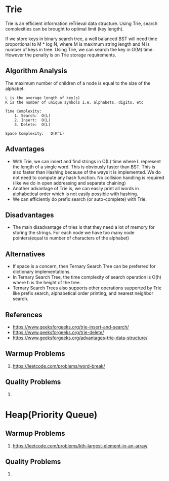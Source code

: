 # Trie
Trie is an efficient information reTrieval data structure. Using Trie, search complexities can be brought to optimal limit (key length). 

If we store keys in binary search tree, a well balanced BST will need time proportional to M * log N, where M is maximum string length and N is number of keys in tree. Using Trie, we can search the key in O(M) time. However the penalty is on Trie storage requirements.

## Algorithm Analysis
The maximum number of children of a node is equal to the size of the alphabet.
```
L is the average length of key(s)
K is the number of unique symbols i.e. alphabets, digits, etc

Time Complexity:   
    1. Search:  O(L)
    2. Insert:  O(L)
    3. Delete:  O(L)

Space Complexity:   O(K^L)
```

## Advantages
- With Trie, we can insert and find strings in O(L) time where L represent the length of a single word. This is obviously faster than BST. This is also faster than Hashing because of the ways it is implemented. We do not need to compute any hash function. No collision handling is required (like we do in open addressing and separate chaining)
- Another advantage of Trie is, we can easily print all words in alphabetical order which is not easily possible with hashing.
- We can efficiently do prefix search (or auto-complete) with Trie.

## Disadvantages
- The main disadvantage of tries is that they need a lot of memory for storing the strings. For each node we have too many node pointers(equal to number of characters of the alphabet)

## Alternatives
- If space is a concern, then Ternary Search Tree can be preferred for dictionary implementations.
- In Ternary Search Tree, the time complexity of search operation is O(h) where h is the height of the tree.
- Ternary Search Trees also supports other operations supported by Trie like prefix search, alphabetical order printing, and nearest neighbor search.

## References
- https://www.geeksforgeeks.org/trie-insert-and-search/
- https://www.geeksforgeeks.org/trie-delete/
- https://www.geeksforgeeks.org/advantages-trie-data-structure/

## Warmup Problems
1. https://leetcode.com/problems/word-break/

## Quality Problems
1. 


# Heap(Priority Queue)

## Warmup Problems
1. https://leetcode.com/problems/kth-largest-element-in-an-array/

## Quality Problems
1. 